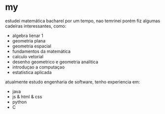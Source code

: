 # my

estudei matemática bacharel por um tempo, nao temrinei porém fiz algumas cadeiras interessantes, como:
  
  - algebra lienar 1
  - geometria plana
  - geometria espacial
  - fundamentos da matemática
  - calculo vetorial 
  - desenho geometrico e geometria analitica
  - introduçao a computaçao 
  - estatistica aplicada

atualmente estudo engenharia de software, tenho experiencia em:

  - java
  - js & html & css
  - python
  - C
